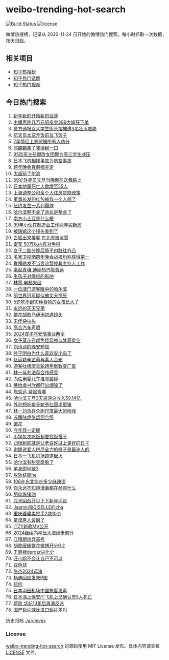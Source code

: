 # weibo-trending-hot-search

[![Build Status](https://github.com/justjavac/weibo-trending-hot-search/workflows/ci/badge.svg?branch=master)](https://github.com/justjavac/weibo-trending-hot-search/actions)
[![license](https://img.shields.io/github/license/justjavac/weibo-trending-hot-search)](https://github.com/justjavac/weibo-trending-hot-search/blob/master/LICENSE)

微博热搜榜，记录从 2020-11-24 日开始的微博热门搜索。每小时抓取一次数据，按天[归档](./archives)。

## 相关项目

- [知乎热搜榜](https://github.com/justjavac/zhihu-trending-top-search)
- [知乎热门话题](https://github.com/justjavac/zhihu-trending-hot-questions)
- [知乎热门视频](https://github.com/justjavac/zhihu-trending-hot-video)

## 今日热门搜索

<!-- BEGIN -->
<!-- 最后更新时间 Wed Jan 03 2024 07:13:20 GMT+0800 (China Standard Time) -->

1. [新年新的开始新的征途](https://s.weibo.com//weibo?q=%23%E6%96%B0%E5%B9%B4%E6%96%B0%E7%9A%84%E5%BC%80%E5%A7%8B%E6%96%B0%E7%9A%84%E5%BE%81%E9%80%94%23&Refer=new_time)
1. [主播声称几万元貂皮卖399大妈狂下单](https://s.weibo.com//weibo?q=%23%E4%B8%BB%E6%92%AD%E5%A3%B0%E7%A7%B0%E5%87%A0%E4%B8%87%E5%85%83%E8%B2%82%E7%9A%AE%E5%8D%96399%E5%A4%A7%E5%A6%88%E7%8B%82%E4%B8%8B%E5%8D%95%23&t=31&band_rank=11&Refer=top)
1. [警方通报女大学生街头摆摊遭3名壮汉威胁](https://s.weibo.com//weibo?q=%23%E8%AD%A6%E6%96%B9%E9%80%9A%E6%8A%A5%E5%A5%B3%E5%A4%A7%E5%AD%A6%E7%94%9F%E8%A1%97%E5%A4%B4%E6%91%86%E6%91%8A%E9%81%AD3%E5%90%8D%E5%A3%AE%E6%B1%89%E5%A8%81%E8%83%81%23&t=31&band_rank=6&Refer=top)
1. [航天员太空开饭前互飞饺子](https://s.weibo.com//weibo?q=%23%E8%88%AA%E5%A4%A9%E5%91%98%E5%A4%AA%E7%A9%BA%E5%BC%80%E9%A5%AD%E5%89%8D%E4%BA%92%E9%A3%9E%E9%A5%BA%E5%AD%90%23&t=31&band_rank=3&Refer=top)
1. [7年情侣上恋综被所有人劝分](https://s.weibo.com//weibo?q=7%E5%B9%B4%E6%83%85%E4%BE%A3%E4%B8%8A%E6%81%8B%E7%BB%BC%E8%A2%AB%E6%89%80%E6%9C%89%E4%BA%BA%E5%8A%9D%E5%88%86&t=31&band_rank=1&Refer=top)
1. [郭麒麟亲了郭德纲一口](https://s.weibo.com//weibo?q=%23%E9%83%AD%E9%BA%92%E9%BA%9F%E4%BA%B2%E4%BA%86%E9%83%AD%E5%BE%B7%E7%BA%B2%E4%B8%80%E5%8F%A3%23&t=31&band_rank=5&Refer=top)
1. [95后班主任爆改女团舞为高三学生减压](https://s.weibo.com//weibo?q=%2395%E5%90%8E%E7%8F%AD%E4%B8%BB%E4%BB%BB%E7%88%86%E6%94%B9%E5%A5%B3%E5%9B%A2%E8%88%9E%E4%B8%BA%E9%AB%98%E4%B8%89%E5%AD%A6%E7%94%9F%E5%87%8F%E5%8E%8B%23&t=31&band_rank=32&Refer=top)
1. [日本飞机相撞事故为航空事故](https://s.weibo.com//weibo?q=%23%E6%97%A5%E6%9C%AC%E9%A3%9E%E6%9C%BA%E7%9B%B8%E6%92%9E%E4%BA%8B%E6%95%85%E4%B8%BA%E8%88%AA%E7%A9%BA%E4%BA%8B%E6%95%85%23&t=31&band_rank=8&Refer=top)
1. [跨年晚会真假唱鉴定](https://s.weibo.com//weibo?q=%23%E8%B7%A8%E5%B9%B4%E6%99%9A%E4%BC%9A%E7%9C%9F%E5%81%87%E5%94%B1%E9%89%B4%E5%AE%9A%23&t=31&band_rank=2&Refer=top)
1. [太超前了尔滨](https://s.weibo.com//weibo?q=%E5%A4%AA%E8%B6%85%E5%89%8D%E4%BA%86%E5%B0%94%E6%BB%A8&t=31&band_rank=4&Refer=top)
1. [59岁外卖员元旦当晚倒在送餐路上](https://s.weibo.com//weibo?q=%2359%E5%B2%81%E5%A4%96%E5%8D%96%E5%91%98%E5%85%83%E6%97%A6%E5%BD%93%E6%99%9A%E5%80%92%E5%9C%A8%E9%80%81%E9%A4%90%E8%B7%AF%E4%B8%8A%23&t=31&band_rank=23&Refer=top)
1. [日本地震死亡人数增至55人](https://s.weibo.com//weibo?q=%23%E6%97%A5%E6%9C%AC%E5%9C%B0%E9%9C%87%E6%AD%BB%E4%BA%A1%E4%BA%BA%E6%95%B0%E5%A2%9E%E8%87%B355%E4%BA%BA%23&t=31&band_rank=11&Refer=top)
1. [上海调整公积金个人住房贷款政策](https://s.weibo.com//weibo?q=%23%E4%B8%8A%E6%B5%B7%E8%B0%83%E6%95%B4%E5%85%AC%E7%A7%AF%E9%87%91%E4%B8%AA%E4%BA%BA%E4%BD%8F%E6%88%BF%E8%B4%B7%E6%AC%BE%E6%94%BF%E7%AD%96%23&t=31&band_rank=12&Refer=top)
1. [董事长发的红包被我一个人领了](https://s.weibo.com//weibo?q=%E8%91%A3%E4%BA%8B%E9%95%BF%E5%8F%91%E7%9A%84%E7%BA%A2%E5%8C%85%E8%A2%AB%E6%88%91%E4%B8%80%E4%B8%AA%E4%BA%BA%E9%A2%86%E4%BA%86&t=31&band_rank=5&Refer=top)
1. [纽约发生一系列爆炸](https://s.weibo.com//weibo?q=%23%E7%BA%BD%E7%BA%A6%E5%8F%91%E7%94%9F%E4%B8%80%E7%B3%BB%E5%88%97%E7%88%86%E7%82%B8%23&t=31&band_rank=10&Refer=top)
1. [哈尔滨整不会了背后是整会了](https://s.weibo.com//weibo?q=%23%E5%93%88%E5%B0%94%E6%BB%A8%E6%95%B4%E4%B8%8D%E4%BC%9A%E4%BA%86%E8%83%8C%E5%90%8E%E6%98%AF%E6%95%B4%E4%BC%9A%E4%BA%86%23&t=31&band_rank=44&Refer=top)
1. [南方小土豆是什么梗](https://s.weibo.com//weibo?q=%E5%8D%97%E6%96%B9%E5%B0%8F%E5%9C%9F%E8%B1%86%E6%98%AF%E4%BB%80%E4%B9%88%E6%A2%97&t=31&band_rank=9&Refer=top)
1. [99年小伙在制造业工作两年买新房](https://s.weibo.com//weibo?q=%2399%E5%B9%B4%E5%B0%8F%E4%BC%99%E5%9C%A8%E5%88%B6%E9%80%A0%E4%B8%9A%E5%B7%A5%E4%BD%9C%E4%B8%A4%E5%B9%B4%E4%B9%B0%E6%96%B0%E6%88%BF%23&t=31&band_rank=37&Refer=top)
1. [被唐嫣这个镜头美到了](https://s.weibo.com//weibo?q=%23%E8%A2%AB%E5%94%90%E5%AB%A3%E8%BF%99%E4%B8%AA%E9%95%9C%E5%A4%B4%E7%BE%8E%E5%88%B0%E4%BA%86%23&t=31&band_rank=18&Refer=top)
1. [白狐出来接客 东北虎被泼雪](https://s.weibo.com//weibo?q=%E7%99%BD%E7%8B%90%E5%87%BA%E6%9D%A5%E6%8E%A5%E5%AE%A2%20%E4%B8%9C%E5%8C%97%E8%99%8E%E8%A2%AB%E6%B3%BC%E9%9B%AA&t=31&band_rank=43&Refer=top)
1. [雷军 50万以内有对手吗](https://s.weibo.com//weibo?q=%E9%9B%B7%E5%86%9B%2050%E4%B8%87%E4%BB%A5%E5%86%85%E6%9C%89%E5%AF%B9%E6%89%8B%E5%90%97&t=31&band_rank=13&Refer=top)
1. [女子二胎分娩后肠子内脏往外凸](https://s.weibo.com//weibo?q=%23%E5%A5%B3%E5%AD%90%E4%BA%8C%E8%83%8E%E5%88%86%E5%A8%A9%E5%90%8E%E8%82%A0%E5%AD%90%E5%86%85%E8%84%8F%E5%BE%80%E5%A4%96%E5%87%B8%23&t=31&band_rank=21&Refer=top)
1. [多家卫视晒跨年晚会战报均称获得第一](https://s.weibo.com//weibo?q=%23%E5%A4%9A%E5%AE%B6%E5%8D%AB%E8%A7%86%E6%99%92%E8%B7%A8%E5%B9%B4%E6%99%9A%E4%BC%9A%E6%88%98%E6%8A%A5%E5%9D%87%E7%A7%B0%E8%8E%B7%E5%BE%97%E7%AC%AC%E4%B8%80%23&t=31&band_rank=24&Refer=top)
1. [肖程皓发不当言论暂停其主持人工作](https://s.weibo.com//weibo?q=%23%E8%82%96%E7%A8%8B%E7%9A%93%E5%8F%91%E4%B8%8D%E5%BD%93%E8%A8%80%E8%AE%BA%E6%9A%82%E5%81%9C%E5%85%B6%E4%B8%BB%E6%8C%81%E4%BA%BA%E5%B7%A5%E4%BD%9C%23&t=31&band_rank=42&Refer=top)
1. [枭起青壤 迪丽热巴陈哲远](https://s.weibo.com//weibo?q=%E6%9E%AD%E8%B5%B7%E9%9D%92%E5%A3%A4%20%E8%BF%AA%E4%B8%BD%E7%83%AD%E5%B7%B4%E9%99%88%E5%93%B2%E8%BF%9C&t=31&band_rank=12&Refer=top)
1. [生孩子对痛经的影响](https://s.weibo.com//weibo?q=%23%E7%94%9F%E5%AD%A9%E5%AD%90%E5%AF%B9%E7%97%9B%E7%BB%8F%E7%9A%84%E5%BD%B1%E5%93%8D%23&t=31&band_rank=22&Refer=top)
1. [林墨 电梯夹层](https://s.weibo.com//weibo?q=%E6%9E%97%E5%A2%A8%20%E7%94%B5%E6%A2%AF%E5%A4%B9%E5%B1%82&t=31&band_rank=7&Refer=top)
1. [一位澳门游客眼中的哈尔滨](https://s.weibo.com//weibo?q=%23%E4%B8%80%E4%BD%8D%E6%BE%B3%E9%97%A8%E6%B8%B8%E5%AE%A2%E7%9C%BC%E4%B8%AD%E7%9A%84%E5%93%88%E5%B0%94%E6%BB%A8%23&t=31&band_rank=36&Refer=top)
1. [前世界冠军疑似被丈夫撞死](https://s.weibo.com//weibo?q=%23%E5%89%8D%E4%B8%96%E7%95%8C%E5%86%A0%E5%86%9B%E7%96%91%E4%BC%BC%E8%A2%AB%E4%B8%88%E5%A4%AB%E6%92%9E%E6%AD%BB%23&t=31&band_rank=43&Refer=top)
1. [5岁吃不到10种食物的女孩长大了](https://s.weibo.com//weibo?q=%235%E5%B2%81%E5%90%83%E4%B8%8D%E5%88%B010%E7%A7%8D%E9%A3%9F%E7%89%A9%E7%9A%84%E5%A5%B3%E5%AD%A9%E9%95%BF%E5%A4%A7%E4%BA%86%23&t=31&band_rank=33&Refer=top)
1. [永远的天天兄弟](https://s.weibo.com//weibo?q=%E6%B0%B8%E8%BF%9C%E7%9A%84%E5%A4%A9%E5%A4%A9%E5%85%84%E5%BC%9F&t=31&band_rank=43&Refer=top)
1. [繁花胡歌马伊琍初遇镜头](https://s.weibo.com//weibo?q=%23%E7%B9%81%E8%8A%B1%E8%83%A1%E6%AD%8C%E9%A9%AC%E4%BC%8A%E7%90%8D%E5%88%9D%E9%81%87%E9%95%9C%E5%A4%B4%23&t=31&band_rank=39&Refer=top)
1. [宋佳朵拉头](https://s.weibo.com//weibo?q=%23%E5%AE%8B%E4%BD%B3%E6%9C%B5%E6%8B%89%E5%A4%B4%23&t=31&band_rank=32&Refer=top)
1. [高合汽车声明](https://s.weibo.com//weibo?q=%E9%AB%98%E5%90%88%E6%B1%BD%E8%BD%A6%E5%A3%B0%E6%98%8E&t=31&band_rank=33&Refer=top)
1. [2024双子座爱情事业两全](https://s.weibo.com//weibo?q=2024%E5%8F%8C%E5%AD%90%E5%BA%A7%E7%88%B1%E6%83%85%E4%BA%8B%E4%B8%9A%E4%B8%A4%E5%85%A8&t=31&band_rank=34&Refer=top)
1. [女子蒸花卷颜色怪异神似梵高星空](https://s.weibo.com//weibo?q=%23%E5%A5%B3%E5%AD%90%E8%92%B8%E8%8A%B1%E5%8D%B7%E9%A2%9C%E8%89%B2%E6%80%AA%E5%BC%82%E7%A5%9E%E4%BC%BC%E6%A2%B5%E9%AB%98%E6%98%9F%E7%A9%BA%23&t=31&band_rank=35&Refer=top)
1. [刘诗诗的晚安短信](https://s.weibo.com//weibo?q=%E5%88%98%E8%AF%97%E8%AF%97%E7%9A%84%E6%99%9A%E5%AE%89%E7%9F%AD%E4%BF%A1&t=31&band_rank=27&Refer=top)
1. [终于明白为什么喜欢安小鸟了](https://s.weibo.com//weibo?q=%E7%BB%88%E4%BA%8E%E6%98%8E%E7%99%BD%E4%B8%BA%E4%BB%80%E4%B9%88%E5%96%9C%E6%AC%A2%E5%AE%89%E5%B0%8F%E9%B8%9F%E4%BA%86&t=31&band_rank=31&Refer=top)
1. [赵丽颖辛芷蕾与素人合影](https://s.weibo.com//weibo?q=%23%E8%B5%B5%E4%B8%BD%E9%A2%96%E8%BE%9B%E8%8A%B7%E8%95%BE%E4%B8%8E%E7%B4%A0%E4%BA%BA%E5%90%88%E5%BD%B1%23&t=31&band_rank=20&Refer=top)
1. [游客吐槽摩天轮跨年倒数变广告](https://s.weibo.com//weibo?q=%23%E6%B8%B8%E5%AE%A2%E5%90%90%E6%A7%BD%E6%91%A9%E5%A4%A9%E8%BD%AE%E8%B7%A8%E5%B9%B4%E5%80%92%E6%95%B0%E5%8F%98%E5%B9%BF%E5%91%8A%23&t=31&band_rank=40&Refer=top)
1. [林一与刘浩存合作感受](https://s.weibo.com//weibo?q=%23%E6%9E%97%E4%B8%80%E4%B8%8E%E5%88%98%E6%B5%A9%E5%AD%98%E5%90%88%E4%BD%9C%E6%84%9F%E5%8F%97%23&t=31&band_rank=35&Refer=top)
1. [向佐用婴儿车推郭碧婷](https://s.weibo.com//weibo?q=%23%E5%90%91%E4%BD%90%E7%94%A8%E5%A9%B4%E5%84%BF%E8%BD%A6%E6%8E%A8%E9%83%AD%E7%A2%A7%E5%A9%B7%23&t=31&band_rank=31&Refer=top)
1. [瞧给虞书欣都吓出烟嗓了](https://s.weibo.com//weibo?q=%E7%9E%A7%E7%BB%99%E8%99%9E%E4%B9%A6%E6%AC%A3%E9%83%BD%E5%90%93%E5%87%BA%E7%83%9F%E5%97%93%E4%BA%86&t=31&band_rank=19&Refer=top)
1. [陈哲远 枭起青壤](https://s.weibo.com//weibo?q=%E9%99%88%E5%93%B2%E8%BF%9C%20%E6%9E%AD%E8%B5%B7%E9%9D%92%E5%A3%A4&t=31&band_rank=46&Refer=top)
1. [哈尔滨元旦3天旅游总收入59.14亿](https://s.weibo.com//weibo?q=%23%E5%93%88%E5%B0%94%E6%BB%A8%E5%85%83%E6%97%A63%E5%A4%A9%E6%97%85%E6%B8%B8%E6%80%BB%E6%94%B6%E5%85%A559.14%E4%BA%BF%23&t=31&band_rank=29&Refer=top)
1. [外孙想吃排骨姥爷扛回半扇猪](https://s.weibo.com//weibo?q=%23%E5%A4%96%E5%AD%99%E6%83%B3%E5%90%83%E6%8E%92%E9%AA%A8%E5%A7%A5%E7%88%B7%E6%89%9B%E5%9B%9E%E5%8D%8A%E6%89%87%E7%8C%AA%23&t=31&band_rank=45&Refer=top)
1. [林一刘浩存全剧尺度最大的吻戏](https://s.weibo.com//weibo?q=%23%E6%9E%97%E4%B8%80%E5%88%98%E6%B5%A9%E5%AD%98%E5%85%A8%E5%89%A7%E5%B0%BA%E5%BA%A6%E6%9C%80%E5%A4%A7%E7%9A%84%E5%90%BB%E6%88%8F%23&t=31&band_rank=24&Refer=top)
1. [苏醒陆虎张韶涵合照](https://s.weibo.com//weibo?q=%23%E8%8B%8F%E9%86%92%E9%99%86%E8%99%8E%E5%BC%A0%E9%9F%B6%E6%B6%B5%E5%90%88%E7%85%A7%23&t=31&band_rank=40&Refer=top)
1. [繁花](https://s.weibo.com//weibo?q=%E7%B9%81%E8%8A%B1&t=31&band_rank=15&Refer=top)
1. [今年我一定瘦](https://s.weibo.com//weibo?q=%E4%BB%8A%E5%B9%B4%E6%88%91%E4%B8%80%E5%AE%9A%E7%98%A6&t=31&band_rank=25&Refer=top)
1. [小狗每次吃饭都要找饭搭子](https://s.weibo.com//weibo?q=%E5%B0%8F%E7%8B%97%E6%AF%8F%E6%AC%A1%E5%90%83%E9%A5%AD%E9%83%BD%E8%A6%81%E6%89%BE%E9%A5%AD%E6%90%AD%E5%AD%90&t=31&band_rank=40&Refer=top)
1. [归根到底就是让老百姓过上更好的日子](https://s.weibo.com//weibo?q=%23%E5%BD%92%E6%A0%B9%E5%88%B0%E5%BA%95%E5%B0%B1%E6%98%AF%E8%AE%A9%E8%80%81%E7%99%BE%E5%A7%93%E8%BF%87%E4%B8%8A%E6%9B%B4%E5%A5%BD%E7%9A%84%E6%97%A5%E5%AD%90%23&Refer=new_time)
1. [谢娜说爱人拼尽全力的样子是最迷人的](https://s.weibo.com//weibo?q=%23%E8%B0%A2%E5%A8%9C%E8%AF%B4%E7%88%B1%E4%BA%BA%E6%8B%BC%E5%B0%BD%E5%85%A8%E5%8A%9B%E7%9A%84%E6%A0%B7%E5%AD%90%E6%98%AF%E6%9C%80%E8%BF%B7%E4%BA%BA%E7%9A%84%23&t=31&band_rank=35&Refer=top)
1. [日本一飞机机场跑道起火](https://s.weibo.com//weibo?q=%23%E6%97%A5%E6%9C%AC%E4%B8%80%E9%A3%9E%E6%9C%BA%E6%9C%BA%E5%9C%BA%E8%B7%91%E9%81%93%E8%B5%B7%E7%81%AB%23&t=31&band_rank=42&Refer=top)
1. [哈尔滨有甜豆腐脑了](https://s.weibo.com//weibo?q=%23%E5%93%88%E5%B0%94%E6%BB%A8%E6%9C%89%E7%94%9C%E8%B1%86%E8%85%90%E8%84%91%E4%BA%86%23&t=31&band_rank=40&Refer=top)
1. [单身即地狱3](https://s.weibo.com//weibo?q=%23%E5%8D%95%E8%BA%AB%E5%8D%B3%E5%9C%B0%E7%8B%B13%23&t=31&band_rank=39&Refer=top)
1. [脱轨结局he](https://s.weibo.com//weibo?q=%23%E8%84%B1%E8%BD%A8%E7%BB%93%E5%B1%80he%23&t=31&band_rank=43&Refer=top)
1. [106在东北能吃多少麻辣烫](https://s.weibo.com//weibo?q=%23106%E5%9C%A8%E4%B8%9C%E5%8C%97%E8%83%BD%E5%90%83%E5%A4%9A%E5%B0%91%E9%BA%BB%E8%BE%A3%E7%83%AB%23&t=31&band_rank=44&Refer=top)
1. [你永远不知道漫画都在参照什么](https://s.weibo.com//weibo?q=%E4%BD%A0%E6%B0%B8%E8%BF%9C%E4%B8%8D%E7%9F%A5%E9%81%93%E6%BC%AB%E7%94%BB%E9%83%BD%E5%9C%A8%E5%8F%82%E7%85%A7%E4%BB%80%E4%B9%88&t=31&band_rank=46&Refer=top)
1. [肥肉炼猪油](https://s.weibo.com//weibo?q=%E8%82%A5%E8%82%89%E7%82%BC%E7%8C%AA%E6%B2%B9&t=31&band_rank=50&Refer=top)
1. [咒术回战芥见下下新年评论](https://s.weibo.com//weibo?q=%E5%92%92%E6%9C%AF%E5%9B%9E%E6%88%98%E8%8A%A5%E8%A7%81%E4%B8%8B%E4%B8%8B%E6%96%B0%E5%B9%B4%E8%AF%84%E8%AE%BA&t=31&band_rank=50&Refer=top)
1. [Jaemin和GISELLE的cha](https://s.weibo.com//weibo?q=Jaemin%E5%92%8CGISELLE%E7%9A%84cha&t=31&band_rank=41&Refer=top)
1. [重庆婆婆卖抄手2块10个](https://s.weibo.com//weibo?q=%23%E9%87%8D%E5%BA%86%E5%A9%86%E5%A9%86%E5%8D%96%E6%8A%84%E6%89%8B2%E5%9D%9710%E4%B8%AA%23&t=31&band_rank=48&Refer=top)
1. [童漠男人设崩了](https://s.weibo.com//weibo?q=%E7%AB%A5%E6%BC%A0%E7%94%B7%E4%BA%BA%E8%AE%BE%E5%B4%A9%E4%BA%86&t=31&band_rank=47&Refer=top)
1. [ITZY新歌MV公开](https://s.weibo.com//weibo?q=%23ITZY%E6%96%B0%E6%AD%8CMV%E5%85%AC%E5%BC%80%23&t=31&band_rank=35&Refer=top)
1. [2024继续向星辰大海阔步前行](https://s.weibo.com//weibo?q=%232024%E7%BB%A7%E7%BB%AD%E5%90%91%E6%98%9F%E8%BE%B0%E5%A4%A7%E6%B5%B7%E9%98%94%E6%AD%A5%E5%89%8D%E8%A1%8C%23&Refer=new_time)
1. [江晴朗放弃高考](https://s.weibo.com//weibo?q=%23%E6%B1%9F%E6%99%B4%E6%9C%97%E6%94%BE%E5%BC%83%E9%AB%98%E8%80%83%23&t=31&band_rank=14&Refer=top)
1. [胡歌唐嫣繁花微博开分9.2](https://s.weibo.com//weibo?q=%23%E8%83%A1%E6%AD%8C%E5%94%90%E5%AB%A3%E7%B9%81%E8%8A%B1%E5%BE%AE%E5%8D%9A%E5%BC%80%E5%88%869.2%23&t=31&band_rank=30&Refer=top)
1. [王鹤棣derder进化史](https://s.weibo.com//weibo?q=%E7%8E%8B%E9%B9%A4%E6%A3%A3derder%E8%BF%9B%E5%8C%96%E5%8F%B2&t=31&band_rank=16&Refer=top)
1. [汪小姐不会让自己不可以](https://s.weibo.com//weibo?q=%23%E6%B1%AA%E5%B0%8F%E5%A7%90%E4%B8%8D%E4%BC%9A%E8%AE%A9%E8%87%AA%E5%B7%B1%E4%B8%8D%E5%8F%AF%E4%BB%A5%23&t=31&band_rank=45&Refer=top)
1. [双色球](https://s.weibo.com//weibo?q=%E5%8F%8C%E8%89%B2%E7%90%83&t=31&band_rank=28&Refer=top)
1. [张杰2024巡演](https://s.weibo.com//weibo?q=%23%E5%BC%A0%E6%9D%B02024%E5%B7%A1%E6%BC%94%23&t=31&band_rank=26&Refer=top)
1. [杨迪回应发未P图](https://s.weibo.com//weibo?q=%23%E6%9D%A8%E8%BF%AA%E5%9B%9E%E5%BA%94%E5%8F%91%E6%9C%AAP%E5%9B%BE%23&t=31&band_rank=49&Refer=top)
1. [纽约](https://s.weibo.com//weibo?q=%E7%BA%BD%E7%BA%A6&t=31&band_rank=17&Refer=top)
1. [日本羽田机场中国旅客发声](https://s.weibo.com//weibo?q=%23%E6%97%A5%E6%9C%AC%E7%BE%BD%E7%94%B0%E6%9C%BA%E5%9C%BA%E4%B8%AD%E5%9B%BD%E6%97%85%E5%AE%A2%E5%8F%91%E5%A3%B0%23&t=31&band_rank=38&Refer=top)
1. [日本海上保安厅飞机上已确认有5人死亡](https://s.weibo.com//weibo?q=%23%E6%97%A5%E6%9C%AC%E6%B5%B7%E4%B8%8A%E4%BF%9D%E5%AE%89%E5%8E%85%E9%A3%9E%E6%9C%BA%E4%B8%8A%E5%B7%B2%E7%A1%AE%E8%AE%A4%E6%9C%895%E4%BA%BA%E6%AD%BB%E4%BA%A1%23&t=31&band_rank=45&Refer=top)
1. [蒋欣 华妃13年后再演反派](https://s.weibo.com//weibo?q=%E8%92%8B%E6%AC%A3%20%E5%8D%8E%E5%A6%8313%E5%B9%B4%E5%90%8E%E5%86%8D%E6%BC%94%E5%8F%8D%E6%B4%BE&t=31&band_rank=47&Refer=top)
1. [国产镜片就比进口镜片差吗](https://s.weibo.com//weibo?q=%23%E5%9B%BD%E4%BA%A7%E9%95%9C%E7%89%87%E5%B0%B1%E6%AF%94%E8%BF%9B%E5%8F%A3%E9%95%9C%E7%89%87%E5%B7%AE%E5%90%97%23&t=31&band_rank=50&Refer=top)

<!-- END -->

历史归档 [./archives](./archives)

### License

[weibo-trending-hot-search](https://github.com/justjavac/weibo-trending-hot-search) 的源码使用 MIT License
发布。具体内容请查看 [LICENSE](./LICENSE) 文件。
